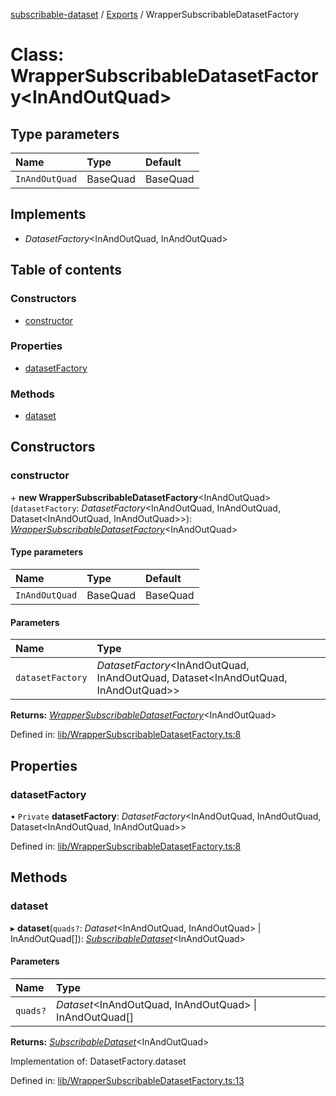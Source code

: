 [subscribable-dataset](../README.md) / [Exports](../modules.md) / WrapperSubscribableDatasetFactory

# Class: WrapperSubscribableDatasetFactory<InAndOutQuad\>

## Type parameters

| Name | Type | Default |
| :------ | :------ | :------ |
| `InAndOutQuad` | BaseQuad | BaseQuad |

## Implements

- *DatasetFactory*<InAndOutQuad, InAndOutQuad\>

## Table of contents

### Constructors

- [constructor](wrappersubscribabledatasetfactory.md#constructor)

### Properties

- [datasetFactory](wrappersubscribabledatasetfactory.md#datasetfactory)

### Methods

- [dataset](wrappersubscribabledatasetfactory.md#dataset)

## Constructors

### constructor

\+ **new WrapperSubscribableDatasetFactory**<InAndOutQuad\>(`datasetFactory`: *DatasetFactory*<InAndOutQuad, InAndOutQuad, Dataset<InAndOutQuad, InAndOutQuad\>\>): [*WrapperSubscribableDatasetFactory*](wrappersubscribabledatasetfactory.md)<InAndOutQuad\>

#### Type parameters

| Name | Type | Default |
| :------ | :------ | :------ |
| `InAndOutQuad` | BaseQuad | BaseQuad |

#### Parameters

| Name | Type |
| :------ | :------ |
| `datasetFactory` | *DatasetFactory*<InAndOutQuad, InAndOutQuad, Dataset<InAndOutQuad, InAndOutQuad\>\> |

**Returns:** [*WrapperSubscribableDatasetFactory*](wrappersubscribabledatasetfactory.md)<InAndOutQuad\>

Defined in: [lib/WrapperSubscribableDatasetFactory.ts:8](https://github.com/o-development/subscribable-dataset/blob/d03a0f0/lib/WrapperSubscribableDatasetFactory.ts#L8)

## Properties

### datasetFactory

• `Private` **datasetFactory**: *DatasetFactory*<InAndOutQuad, InAndOutQuad, Dataset<InAndOutQuad, InAndOutQuad\>\>

Defined in: [lib/WrapperSubscribableDatasetFactory.ts:8](https://github.com/o-development/subscribable-dataset/blob/d03a0f0/lib/WrapperSubscribableDatasetFactory.ts#L8)

## Methods

### dataset

▸ **dataset**(`quads?`: *Dataset*<InAndOutQuad, InAndOutQuad\> \| InAndOutQuad[]): [*SubscribableDataset*](../interfaces/subscribabledataset.md)<InAndOutQuad\>

#### Parameters

| Name | Type |
| :------ | :------ |
| `quads?` | *Dataset*<InAndOutQuad, InAndOutQuad\> \| InAndOutQuad[] |

**Returns:** [*SubscribableDataset*](../interfaces/subscribabledataset.md)<InAndOutQuad\>

Implementation of: DatasetFactory.dataset

Defined in: [lib/WrapperSubscribableDatasetFactory.ts:13](https://github.com/o-development/subscribable-dataset/blob/d03a0f0/lib/WrapperSubscribableDatasetFactory.ts#L13)
